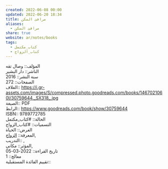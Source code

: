 ```yaml
---  
created: 2022-06-08 00:00  
updated: 2022-06-20 18:34  
title: مرافئ السكن  
aliases:  
  - مرافئ السكن  
share: true  
website: ar/notes/books  
tags:  
  - كتاب_مكتمل  
  - كتاب_الزواج  
---  
```

  
  
المؤلف:: وصال تقه  
الناشر:: دار البشير  
سنة النشر:: 2016  
الصفحات:: 272  
الغلاف:: <https://i.gr-assets.com/images/S/compressed.photo.goodreads.com/books/1467021060l/30759644._SX318_.jpg>  
الصيغة:: PDF  
الرابط:: <https://www.goodreads.com/book/show/30759644>  
ISBN:: 9789772785  
الحالة:: #كتاب_مكتمل  
التسميات:: #كتاب_الزواج  
الغرض:: الحياة  
المعرفة:: [الزواج](%D8%A7%D9%84%D8%B2%D9%88%D8%A7%D8%AC),  
التدريب:: ,  
المؤثر:: مكاني,  
تاريخ القراءة:: 2022-03-05  
معالج:: 1  
تقييم الفائدة المستقبلية::  
  
